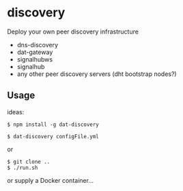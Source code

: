 # discovery
Deploy your own peer discovery infrastructure

- dns-discovery
- dat-gateway
- signalhubws
- signalhub
- any other peer discovery servers (dht bootstrap nodes?)

## Usage


ideas:
```
$ npm install -g dat-discovery

$ dat-discovery configFile.yml
```

or

```
$ git clone ..
$ ./run.sh
```

or supply a Docker container...
